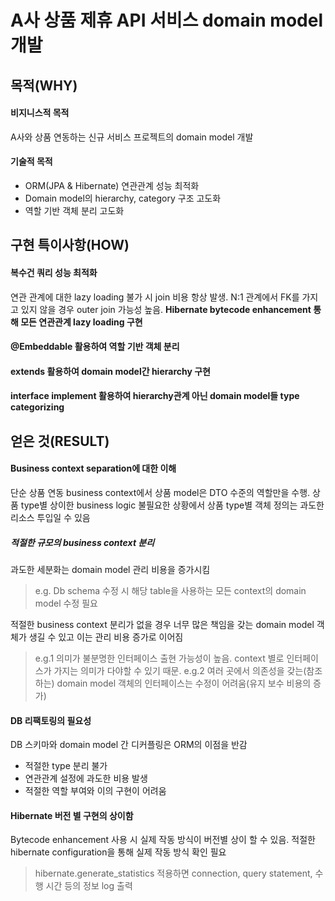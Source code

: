 # A사 상품 제휴 API 서비스 domain model 개발
## 목적(WHY)
#### 비지니스적 목적
A사와 상품 연동하는 신규 서비스 프로젝트의 domain model 개발
#### 기술적 목적
- ORM(JPA & Hibernate) 연관관계 성능 최적화
- Domain model의 hierarchy, category 구조 고도화
- 역할 기반 객체 분리 고도화
## 구현 특이사항(HOW)
#### 복수건 쿼리 성능 최적화
연관 관계에 대한 lazy loading 불가 시 join 비용 항상 발생.
N:1 관계에서 FK를 가지고 있지 않을 경우 outer join 가능성 높음.
**Hibernate bytecode enhancement 통해 모든 연관관계 lazy loading 구현**
#### @Embeddable 활용하여 역할 기반 객체 분리
#### extends 활용하여 domain model간 hierarchy 구현
#### interface implement 활용하여 hierarchy관계 아닌 domain model들 type categorizing
## 얻은 것(RESULT)
#### Business context separation에 대한 이해
단순 상품 연동 business context에서 상품 model은 DTO 수준의 역할만을 수행. 상품 type별 상이한 business logic 불필요한 상황에서 상품 type별 객체 정의는 과도한 리소스 투입일 수 있음
##### 적절한 규모의 business context 분리
과도한 세분화는 domain model 관리 비용을 증가시킴

> e.g. Db schema 수정 시 해당 table을 사용하는 모든 context의 domain model 수정 필요

적절한 business context 분리가 없을 경우 너무 많은 책임을 갖는 domain model 객체가 생길 수 있고 이는 관리 비용 증가로 이어짐

> e.g.1 의미가 불분명한 인터페이스 출현 가능성이 높음. context 별로 인터페이스가 가지는 의미가 다야할 수 있기 때문.
>e.g.2 여러 곳에서 의존성을 갖는(참조하는) domain model 객체의 인터페이스는 수정이 어려움(유지 보수 비용의 증가)

#### DB 리팩토링의 필요성
DB 스키마와 domain model 간 디커플링은 ORM의 이점을 반감

- 적절한 type 분리 불가
- 연관관계 설정에 과도한 비용 발생
- 적절한 역할 부여와 이의 구현이 어려움

#### Hibernate 버전 별 구현의 상이함
Bytecode enhancement 사용 시 실제 작동 방식이 버전별 상이 할 수 있음.
적절한 hibernate configuration을 통해 실제 작동 방식 확인 필요

> hibernate.generate_statistics 적용하면  connection, query statement, 수행 시간 등의 정보 log 출력